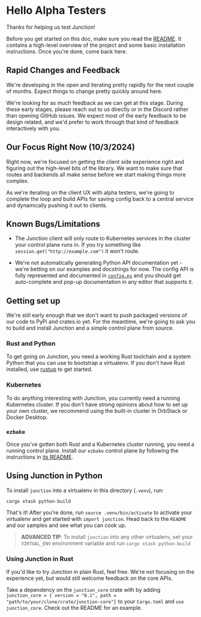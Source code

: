 # Hello Alpha Testers

Thanks for helping us test Junction!

Before you get started on this doc, make sure you read the
[README](https://github.com/junction-labs/junction-client#readme). It contains a
high-level overview of the project and some basic installation instructions.
Once you're done, come back here.

## Rapid Changes and Feedback

We're developing in the open and iterating pretty rapidly for the next couple of
months. Expect things to change pretty quickly around here.

We're looking for as much feedback as we can get at this stage. During these
early stages, please reach out to us directly or in the Discord rather than
opening GitHub issues. We expect most of the early feedback to be design
related, and we'd prefer to work through that kind of feedback interactively
with you.

## Our Focus Right Now (10/3/2024)

Right now, we're focused on getting the client side experience right and
figuring out the high-level bits of the library. We want to make sure that
routes and backends all make sense before we start making things more complex.

As we're iterating on the client UX with alpha testers, we're going to complete
the loop and build APIs for saving config back to a central service and
dynamically pushing it out to clients.

## Known Bugs/Limitations

* The Junction client will only route to Kubernetes services in the cluster
  your control plane runs in. If you try something like
  `session.get("http://example.com")` it won't route.

* We're not automatically generating Python API documentation yet - we're
betting on our examples and docstrings for now. The config API is fully
represented and documented in [`config.py`][config-py] and you should get
auto-complete and pop-up documentation in any editor that supports it.

[config-py]: https://github.com/junction-labs/junction-client/blob/main/junction-python/junction/config.py

## Getting set up

We're still early enough that we don't want to push packaged versions of our code
to PyPi and crates.io yet. For the meantime, we're going to ask you to build and
install Junction and a simple control plane from source.

### Rust and Python

To get going on Junction, you need a working Rust toolchain and a system Python
that you can use to bootstrap a virtualenv. If you don't have Rust installed,
use [rustup](https://rustup.rs/) to get started.

### Kubernetes

To do anything interesting with Junction, you currently need a running
Kubernetes cluster. If you don't have strong opinions about how to set up your
own cluster, we recommend using the built-in cluster in OrbStack or Docker
Desktop.

### `ezbake`

Once you've gotten both Rust and a Kubernetes cluster running, you need a
running control plane. Install our `ezbake` control plane by following the
instructions in [its README][ezbake-readme].

[ezbake-readme]: https://github.com/junction-labs/ezbake#readme

## Using Junction in Python

To install `junction` into a virtualenv in this directory (`.venv`), run:

```shell
cargo xtask python-build
```

That's it! After you're done, run `source .venv/bin/activate` to activate your
virtualenv and get started with `import junction`. Head back to the `README` and
our samples and see what you can cook up.

> **ADVANCED TIP**: To install `junction` into any other virtualenv, set your
`VIRTUAL_ENV` environment variable and run `cargo xtask python-build`

### Using Junction in Rust

If you'd like to try Junction in plain Rust, feel free. We're not focusing on
the experience yet, but would still welcome feedback on the core APIs.

Take a dependency on the `junction_core` crate with by adding `junction_core = {
version = "0.1", path = "path/to/your/clone/crate/junction-core"}` to your
`Cargo.toml` and `use junction_core`. Check out the README for an example.
